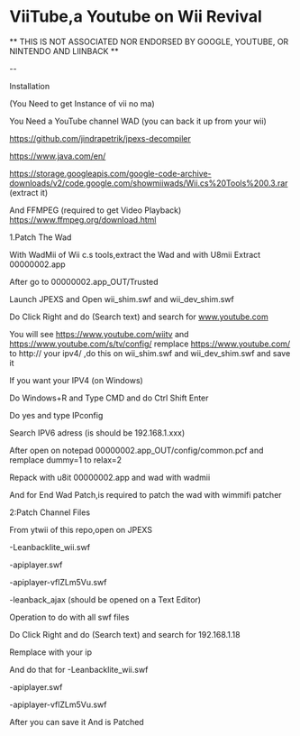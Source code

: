 # ViiTube,a Youtube on Wii Revival

**
THIS IS NOT ASSOCIATED NOR ENDORSED BY GOOGLE, YOUTUBE, OR NINTENDO AND LIINBACK
**

--

Installation 

(You Need to get Instance of vii no ma)

  You Need a YouTube channel WAD (you can back it up from your wii)
  
  https://github.com/jindrapetrik/jpexs-decompiler
  
  https://www.java.com/en/
  
  https://storage.googleapis.com/google-code-archive-downloads/v2/code.google.com/showmiiwads/Wii.cs%20Tools%200.3.rar (extract it)

And FFMPEG (required to get Video Playback) https://www.ffmpeg.org/download.html

1.Patch The Wad

With WadMii of Wii c.s tools,extract the Wad and with U8mii Extract 00000002.app

After go to 00000002.app_OUT/Trusted

Launch JPEXS and Open wii_shim.swf and wii_dev_shim.swf

Do Click Right and do (Search text) and search for www.youtube.com

You will see https://www.youtube.com/wiitv and https://www.youtube.com/s/tv/config/ remplace https://www.youtube.com/ to http:// your ipv4/ ,do this on wii_shim.swf and wii_dev_shim.swf and save it

If you want your IPV4 (on Windows)

Do Windows+R and Type CMD and do Ctrl Shift Enter

Do yes and type IPconfig

Search IPV6 adress (is should be 192.168.1.xxx)

After open on notepad 00000002.app_OUT/config/common.pcf and remplace dummy=1 to relax=2

Repack with u8it 00000002.app and wad with wadmii

And for End Wad Patch,is required to patch the wad with wimmifi patcher

2:Patch Channel Files

From ytwii of this repo,open on JPEXS

-Leanbacklite_wii.swf

-apiplayer.swf

-apiplayer-vflZLm5Vu.swf

-leanback_ajax (should be opened on a Text Editor)

Operation to do with all swf files

Do Click Right and do (Search text) and search for 192.168.1.18

Remplace with your ip 

And do that for 
-Leanbacklite_wii.swf

-apiplayer.swf

-apiplayer-vflZLm5Vu.swf

After you can save it And is Patched
